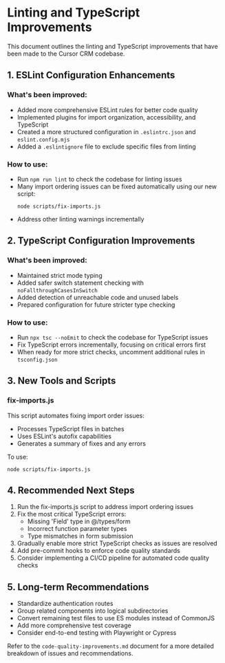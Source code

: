 # Linting and TypeScript Improvements

This document outlines the linting and TypeScript improvements that have been made to the Cursor CRM codebase.

## 1. ESLint Configuration Enhancements

### What's been improved:
- Added more comprehensive ESLint rules for better code quality
- Implemented plugins for import organization, accessibility, and TypeScript
- Created a more structured configuration in `.eslintrc.json` and `eslint.config.mjs`
- Added a `.eslintignore` file to exclude specific files from linting

### How to use:
- Run `npm run lint` to check the codebase for linting issues
- Many import ordering issues can be fixed automatically using our new script:
  ```
  node scripts/fix-imports.js
  ```
- Address other linting warnings incrementally
  
## 2. TypeScript Configuration Improvements

### What's been improved:
- Maintained strict mode typing
- Added safer switch statement checking with `noFallthroughCasesInSwitch`
- Added detection of unreachable code and unused labels
- Prepared configuration for future stricter type checking

### How to use:
- Run `npx tsc --noEmit` to check the codebase for TypeScript issues
- Fix TypeScript errors incrementally, focusing on critical errors first
- When ready for more strict checks, uncomment additional rules in `tsconfig.json`

## 3. New Tools and Scripts

### fix-imports.js
This script automates fixing import order issues:
- Processes TypeScript files in batches
- Uses ESLint's autofix capabilities
- Generates a summary of fixes and any errors

To use:
```
node scripts/fix-imports.js
```

## 4. Recommended Next Steps

1. Run the fix-imports.js script to address import ordering issues
2. Fix the most critical TypeScript errors:
   - Missing 'Field' type in @/types/form
   - Incorrect function parameter types
   - Type mismatches in form submission
3. Gradually enable more strict TypeScript checks as issues are resolved
4. Add pre-commit hooks to enforce code quality standards
5. Consider implementing a CI/CD pipeline for automated code quality checks

## 5. Long-term Recommendations

- Standardize authentication routes
- Group related components into logical subdirectories
- Convert remaining test files to use ES modules instead of CommonJS
- Add more comprehensive test coverage
- Consider end-to-end testing with Playwright or Cypress

Refer to the `code-quality-improvements.md` document for a more detailed breakdown of issues and recommendations. 